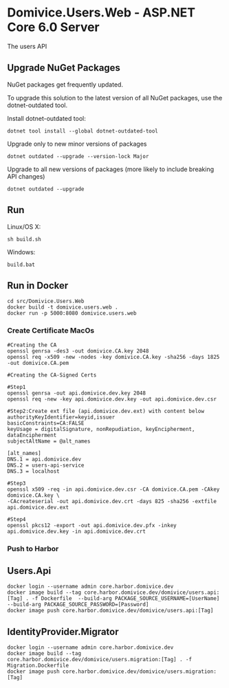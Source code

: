 # Domivice.Users.Web - ASP.NET Core 6.0 Server

The users API

## Upgrade NuGet Packages

NuGet packages get frequently updated.

To upgrade this solution to the latest version of all NuGet packages, use the dotnet-outdated tool.


Install dotnet-outdated tool:

```
dotnet tool install --global dotnet-outdated-tool
```

Upgrade only to new minor versions of packages

```
dotnet outdated --upgrade --version-lock Major
```

Upgrade to all new versions of packages (more likely to include breaking API changes)

```
dotnet outdated --upgrade
```


## Run

Linux/OS X:

```
sh build.sh
```

Windows:

```
build.bat
```
## Run in Docker

```
cd src/Domivice.Users.Web
docker build -t domivice.users.web .
docker run -p 5000:8080 domivice.users.web
```
### Create Certificate MacOs

```
#Creating the CA
openssl genrsa -des3 -out domivice.CA.key 2048
openssl req -x509 -new -nodes -key domivice.CA.key -sha256 -days 1825 -out domivice.CA.pem

#Creating the CA-Signed Certs

#Step1
openssl genrsa -out api.domivice.dev.key 2048
openssl req -new -key api.domivice.dev.key -out api.domivice.dev.csr

#Step2:Create ext file (api.domivice.dev.ext) with content below
authorityKeyIdentifier=keyid,issuer
basicConstraints=CA:FALSE
keyUsage = digitalSignature, nonRepudiation, keyEncipherment, dataEncipherment
subjectAltName = @alt_names

[alt_names]
DNS.1 = api.domivice.dev
DNS.2 = users-api-service
DNS.3 = localhost

#Step3
openssl x509 -req -in api.domivice.dev.csr -CA domivice.CA.pem -CAkey domivice.CA.key \
-CAcreateserial -out api.domivice.dev.crt -days 825 -sha256 -extfile api.domivice.dev.ext

#Step4
openssl pkcs12 -export -out api.domivice.dev.pfx -inkey api.domivice.dev.key -in api.domivice.dev.crt

```

### Push to Harbor

## Users.Api
```
docker login --username admin core.harbor.domivice.dev 
docker image build --tag core.harbor.domivice.dev/domivice/users.api:[Tag] . -f Dockerfile  --build-arg PACKAGE_SOURCE_USERNAME=[UserName] --build-arg PACKAGE_SOURCE_PASSWORD=[Password]
docker image push core.harbor.domivice.dev/domivice/users.api:[Tag]
```

## IdentityProvider.Migrator
```
docker login --username admin core.harbor.domivice.dev 
docker image build --tag core.harbor.domivice.dev/domivice/users.migration:[Tag] . -f Migration.Dockerfile
docker image push core.harbor.domivice.dev/domivice/users.migration:[Tag] 
```
